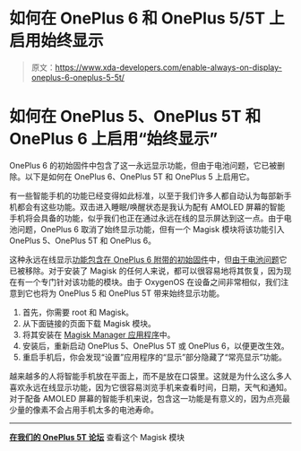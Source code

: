 # 如何在 OnePlus 6 和 OnePlus 5/5T 上启用始终显示

> 原文：<https://www.xda-developers.com/enable-always-on-display-oneplus-6-oneplus-5-5t/>

# 如何在 OnePlus 5、OnePlus 5T 和 OnePlus 6 上启用“始终显示”

OnePlus 6 的初始固件中包含了这一永远显示功能，但由于电池问题，它已被删除。以下是如何在 OnePlus 6、OnePlus 5T 和 OnePlus 5 上启用它。

有一些智能手机的功能已经变得如此标准，以至于我们许多人都自动认为每部新手机都会有这些功能。双击进入睡眠/唤醒状态是我认为配有 AMOLED 屏幕的智能手机将会具备的功能，似乎我们也正在通过永远在线的显示屏达到这一点。由于电池问题，OnePlus 6 取消了始终显示功能，但有一个 Magisk 模块将该功能引入 OnePlus 5、OnePlus 5T 和 OnePlus 6。

这种永远在线显示[功能包含在 OnePlus 6 附带的初始固件](https://www.reddit.com/r/oneplus/comments/8mgznp/do_you_want_always_on_display/)中，但[由于电池问题](https://www.xda-developers.com/oneplus-6-update-hide-notch-slow-motion-video/)它已被移除。对于安装了 Magisk 的任何人来说，都可以很容易地将其恢复，因为现在有一个专门针对该功能的模块。由于 OxygenOS 在设备之间非常相似，我们注意到它也将为 OnePlus 5 和 OnePlus 5T 带来始终显示功能。

1.  首先，你需要 root 和 Magisk。
2.  从下面链接的页面下载 Magisk 模块。
3.  将其安装在 [Magisk Manager 应用程序](https://labs.xda-developers.com/store/app/com.topjohnwu.magisk)中。
4.  安装后，重新启动 OnePlus 5、OnePlus 5T 或 OnePlus 6，以便更改生效。
5.  重启手机后，你会发现“设置”应用程序的“显示”部分隐藏了“常亮显示”功能。

越来越多的人将智能手机放在平面上，而不是放在口袋里。这就是为什么这么多人喜欢永远在线显示功能，因为它很容易浏览手机来查看时间，日期，天气和通知。对于配备 AMOLED 屏幕的智能手机来说，包含这一功能是有意义的，因为点亮最少量的像素不会占用手机太多的电池寿命。

* * *

[**在我们的 OnePlus 5T 论坛**](https://forum.xda-developers.com/oneplus-5t/themes/ambient-display-t3795336) 查看这个 Magisk 模块